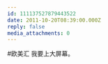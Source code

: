 ```yaml
---
id: 111137527879443522
date: 2011-10-20T08:39:00.000Z
reply: false
media_attachments: 0
---
```


#欧美汇 我要上大屏幕。 ​​​​


